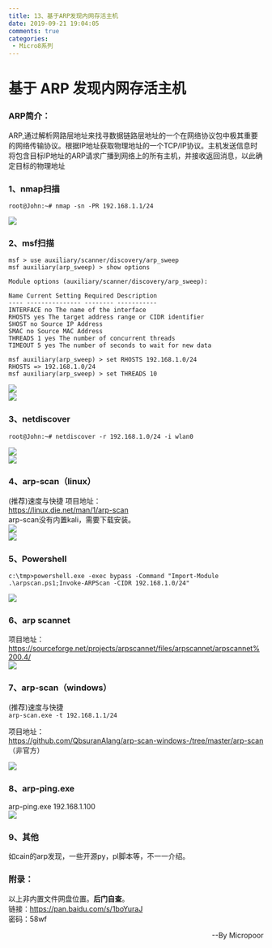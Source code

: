 ```yaml
---
title: 13、基于ARP发现内网存活主机
date: 2019-09-21 19:04:05
comments: true
categories: 
 - Micro8系列
---
```



# 基于 ARP 发现内网存活主机

### ARP简介：
ARP,通过解析网路层地址来找寻数据链路层地址的一个在网络协议包中极其重要的网络传输协议。根据IP地址获取物理地址的一个TCP/IP协议。主机发送信息时将包含目标IP地址的ARP请求广播到网络上的所有主机，并接收返回消息，以此确定目标的物理地址

### 1、nmap扫描

```code
root@John:~# nmap -sn -PR 192.168.1.1/24
```  
![](../do/media/5dfd9a546cd24575a6f3dcc700e27fdb.jpg)

### 2、msf扫描

```code
msf > use auxiliary/scanner/discovery/arp_sweep
msf auxiliary(arp_sweep) > show options

Module options (auxiliary/scanner/discovery/arp_sweep):

Name Current Setting Required Description
---- --------------- -------- -----------
INTERFACE no The name of the interface
RHOSTS yes The target address range or CIDR identifier
SHOST no Source IP Address
SMAC no Source MAC Address
THREADS 1 yes The number of concurrent threads
TIMEOUT 5 yes The number of seconds to wait for new data

msf auxiliary(arp_sweep) > set RHOSTS 192.168.1.0/24
RHOSTS => 192.168.1.0/24
msf auxiliary(arp_sweep) > set THREADS 10
```  
![](../do/media/185d0b136875716cb9602245c9c83dc1.jpg)  
![](../do/media/61293e9ad861848052a95221f7da4b21.jpg)  


### 3、netdiscover

```code
root@John:~# netdiscover -r 192.168.1.0/24 -i wlan0
```  
![](../do/media/d521395b5907857c22c4e677dcfc0181.jpg)  
![](../do/media/e014ab5145b99e17c902cec765d171ce.jpg)  

### 4、arp-scan（linux）  
(推荐)速度与快捷
项目地址：  
https://linux.die.net/man/1/arp-scan  
arp-scan没有内置kali，需要下载安装。  
![](../do/media/1f572b4553deb15c1d8c84a16ba53142.jpg)  
![](../do/media/c3c2dffb726780a766b4ef3cd573ced0.jpg)

### 5、Powershell

```code
c:\tmp>powershell.exe -exec bypass -Command "Import-Module .\arpscan.ps1;Invoke-ARPScan -CIDR 192.168.1.0/24"
```  
![](../do/media/97ef86dfca58678be449d5b8e5ed6aaf.jpg)  

### 6、arp scannet  
项目地址：  
https://sourceforge.net/projects/arpscannet/files/arpscannet/arpscannet%200.4/  
![](../do/media/727cc7e2717a361bf93d66bdb922b5d6.jpg)  

### 7、arp-scan（windows）

(推荐)速度与快捷  
`arp-scan.exe -t 192.168.1.1/24`  

项目地址：  
https://github.com/QbsuranAlang/arp-scan-windows-/tree/master/arp-scan
（非官方）

![](../do/media/92ce763215c297168c4514992758d91b.jpg)

### 8、arp-ping.exe  
arp-ping.exe 192.168.1.100  
![](../do/media/302ee6c2b41a771ab5df7c337de15d8e.jpg)

### 9、其他  
如cain的arp发现，一些开源py，pl脚本等，不一一介绍。

### 附录：
以上非内置文件网盘位置。**后门自查**。  
链接：https://pan.baidu.com/s/1boYuraJ  
密码：58wf

<p align="right">--By  Micropoor </p>
